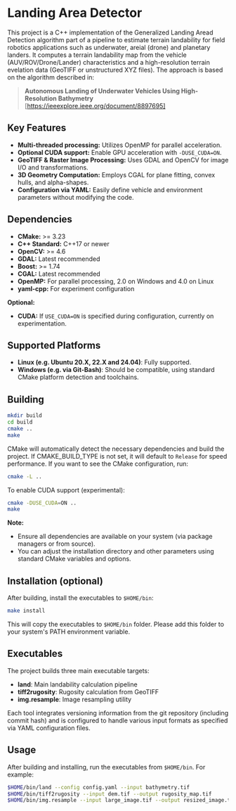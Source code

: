 # Landing Area Detector

This project is a C++ implementation of the Generalized Landing Aread Detection algorithm part of a pipeline to estimate terrain landability for field robotics applications such as underwater, areial (drone) and planetary landers. It computes a terrain landability map from the vehicle (AUV/ROV/Drone/Lander) characteristics and a high-resolution terrain evelation data (GeoTIFF or unstructured XYZ files). The approach is based on the algorithm described in:

> **Autonomous Landing of Underwater Vehicles Using High-Resolution Bathymetry**  
> [https://ieeexplore.ieee.org/document/8897695]

## Key Features

- **Multi-threaded processing:** Utilizes OpenMP for parallel acceleration.
- **Optional CUDA support:** Enable GPU acceleration with `-DUSE_CUDA=ON`.
- **GeoTIFF & Raster Image Processing:** Uses GDAL and OpenCV for image I/O and transformations.
- **3D Geometry Computation:** Employs CGAL for plane fitting, convex hulls, and alpha-shapes.
- **Configuration via YAML:** Easily define vehicle and environment parameters without modifying the code.

## Dependencies

- **CMake:** >= 3.23
- **C++ Standard:** C++17 or newer
- **OpenCV:** >= 4.6
- **GDAL:** Latest recommended
- **Boost:** >= 1.74
- **CGAL:** Latest recommended
- **OpenMP:** For parallel processing, 2.0 on Windows and 4.0 on Linux
- **yaml-cpp:** For experiment configuration

**Optional:**
- **CUDA:** If `USE_CUDA=ON` is specified during configuration, currently on experimentation.

## Supported Platforms

- **Linux (e.g. Ubuntu 20.X, 22.X and 24.04)**: Fully supported.
- **Windows (e.g. via Git-Bash)**: Should be compatible, using standard CMake platform detection and toolchains.

## Building

```bash
mkdir build
cd build
cmake ..
make
```

CMake will  automatically detect the necessary dependencies and build the project. If CMAKE_BUILD_TYPE is not set, it will default to `Release` for speed performance. If you want to see the CMake configuration, run:

```bash
cmake -L ..
```

To enable CUDA support (experimental):

```bash
cmake -DUSE_CUDA=ON ..
make
```

**Note:**  
- Ensure all dependencies are available on your system (via package managers or from source).
- You can adjust the installation directory and other parameters using standard CMake variables and options.

## Installation (optional)

After building, install the executables to `$HOME/bin`:

```bash
make install
```

This will copy the executables to `$HOME/bin` folder. Please add this folder to your system's PATH environment variable.

## Executables

The project builds three main executable targets:

- **land**: Main landability calculation pipeline  
- **tiff2rugosity**: Rugosity calculation from GeoTIFF  
- **img.resample**: Image resampling utility

Each tool integrates versioning information from the git repository (including commit hash) and is configured to handle various input formats as specified via YAML configuration files.

## Usage

After building and installing, run the executables from `$HOME/bin`. For example:

```bash
$HOME/bin/land --config config.yaml --input bathymetry.tif
$HOME/bin/tiff2rugosity --input dem.tif --output rugosity_map.tif
$HOME/bin/img.resample --input large_image.tif --output resized_image.tif
```
